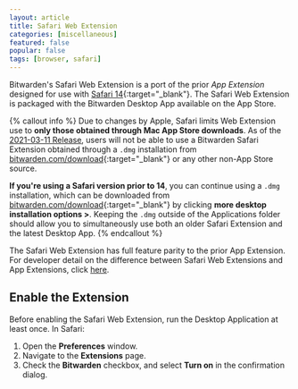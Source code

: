 ```yaml
---
layout: article
title: Safari Web Extension
categories: [miscellaneous]
featured: false
popular: false
tags: [browser, safari]
---
```


Bitwarden's Safari Web Extension is a port of the prior *App Extension* designed for use with [Safari 14](https://developer.apple.com/documentation/safariservices/safari_web_extensions/converting_a_safari_app_extension_to_a_safari_web_extension?language=objc){:target="\_blank"}.    The Safari Web Extension is packaged with the Bitwarden Desktop App available on the App Store.

{% callout info %}
Due to changes by Apple, Safari limits Web Extension use to **only those obtained through Mac App Store downloads**. As of the [2021-03-11 Release]({{site.baseurl}}/releasenotes/), users will not be able to use a Bitwarden Safari Extension obtained through a `.dmg` installation from [bitwarden.com/download](https://bitwarden.com/download){:target="\_blank"} or any other non-App Store source.

**If you're using a Safari version prior to 14**, you can continue using a `.dmg` installation, which can be downloaded from [bitwarden.com/download](https://bitwarden.com/download){:target="\_blank"} by clicking **more desktop installation options >**. Keeping the `.dmg` outside of the Applications folder should allow you to simultaneously use both an older Safari Extension and the latest Desktop App.
{% endcallout %}

The Safari Web Extension has full feature parity to the prior App Extension. For developer detail on the difference between Safari Web Extensions and App Extensions, click [here](https://developer.apple.com/documentation/safariservices/safari_web_extensions/converting_a_safari_app_extension_to_a_safari_web_extension?language=objc).

## Enable the Extension

Before enabling the Safari Web Extension, run the Desktop Application at least once. In Safari:

1. Open the **Preferences** window.
2. Navigate to the **Extensions** page.
3. Check the **Bitwarden** checkbox, and select **Turn on** in the confirmation dialog.
